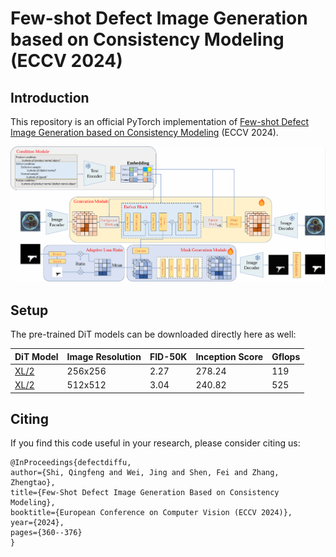 # Few-shot Defect Image Generation based on Consistency Modeling (ECCV 2024)
## Introduction

This repository is an official PyTorch implementation of [Few-shot Defect Image Generation based on Consistency Modeling](https://arxiv.org/pdf/2408.00372) (ECCV 2024). 

<div align="center"><img src="./img/fig 2 architecture.jpg" width="800"></div>

## Setup
The pre-trained DiT models can be downloaded directly here as well:

| DiT Model     | Image Resolution | FID-50K | Inception Score | Gflops | 
|---------------|------------------|---------|-----------------|--------|
| [XL/2](https://dl.fbaipublicfiles.com/DiT/models/DiT-XL-2-256x256.pt) | 256x256          | 2.27    | 278.24          | 119    |
| [XL/2](https://dl.fbaipublicfiles.com/DiT/models/DiT-XL-2-512x512.pt) | 512x512          | 3.04    | 240.82          | 525    |


## Citing
If you find this code useful in your research, please consider citing us:
```
@InProceedings{defectdiffu,
author={Shi, Qingfeng and Wei, Jing and Shen, Fei and Zhang, Zhengtao},
title={Few-Shot Defect Image Generation Based on Consistency Modeling},
booktitle={European Conference on Computer Vision (ECCV 2024)},
year={2024},
pages={360--376}
}
``` 

